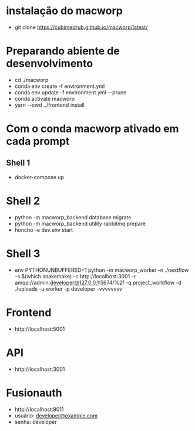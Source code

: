 # instalação do macworp
  - git clone https://cubimedrub.github.io/macworp/latest/
  
# Preparando abiente de desenvolvimento
  - cd ./macworp
  - conda env create -f environment.yml 
  - conda env update -f environment.yml --prune
  - conda activate macworp
  - yarn --cwd ../frontend install

# Com o conda macworp ativado em cada prompt
## Shell 1
  - docker-compose up
# Shell 2
  - python -m macworp_backend database migrate
  - python -m macworp_backend utility rabbitmq prepare
  - honcho -e dev.env start
# Shell 3
  - env PYTHONUNBUFFERED=1 python -m macworp_worker -n ./nextflow -s $(which snakemake) -c http://localhost:3001 -r amqp://admin:developer@127.0.0.1:5674/%2f -q project_workflow -d ./uploads -u worker -p developer -vvvvvvvv

# Frontend
  - http://localhost:5001
# API
  - http://localhost:3001	
# Fusionauth
  - http://localhost:9011	
  - usuário: developer@example.com
  - senha: developer
